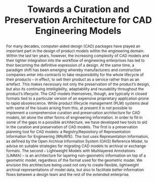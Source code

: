 ---
abstract: 'For many decades, computer-aided design (CAD) packages have played an important
  part in the design of product models within the engineering domain. Within the last
  ten years, however, the increasing complexity of CAD models and their tighter integration
  into the workflow of engineering enterprises has led to their becoming the definitive
  expression of a design. At the same time, a paradigm shift has been emerging whereby
  manufacturers and construction companies enter into contracts to take responsibility
  for the whole lifecycle of their products – in effect, to sell their product as
  a service rather than as an artefact. This makes necessary not only the preservation
  of the product’s design, but also its continuing intelligibility, adaptability and
  reusability throughout the product’s lifecycle. The CAD models themselves, though,
  are typically in closed formats tied to a particular version of an expensive proprietary
  application prone to rapid obsolescence. While product lifecycle management (PLM)
  systems deal with some of the issues arising from this, at present it is not possible
  to implement a comprehensive curation and preservation architecture for CAD models,
  let alone the other forms of engineering information. In order to fill in some of
  the gaps in a possible architecture, we have developed two tools to aid in the curation
  and preservation of CAD models. The first is a preservation planning tool for CAD
  models: a Registry/Repository of Representation Information for Engineering (RRoRIfE).
  The tool uses Representation Information, as defined by the Open Archival Information
  System (OAIS) Reference Model, to advise on suitable strategies for migrating CAD
  models to archival or exchange formats. The second – Lightweight Models with Multilayered
  Annotations (LiMMA) – is an architecture for layering non-geometric information
  on top of a geometric model, regardless of the format used for the geometric model.
  We envision this architecture being used not only to create flexible, lightweight
  archival representations of model data, but also to facilitate better information
  flows between a design team and the rest of the extended enterprise.'
creators:
- Alexander Ball
- Lian Ding
- Manjula Patel
date: null
document_url: https://services.phaidra.univie.ac.at/api/object/o:294109/download
grand_parent: iPRES
institutions: []
keywords:
- london
landing_page_url: https://phaidra.univie.ac.at/o:294109
language: eng
layout: publication
license: CC BY-SA 3.0 AT
notes_url: null
parent: iPRES 2008
publication_type: paper
size: 140924
slides_url: null
source_name: iPRES
stream_url: null
title: Towards a Curation and Preservation Architecture for CAD Engineering Models
year: 2008
---
